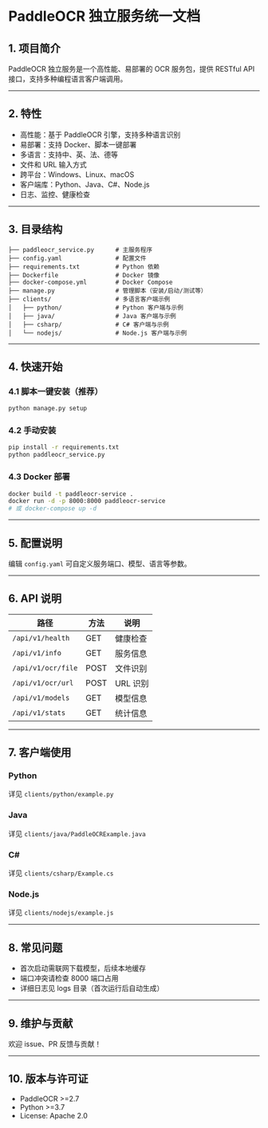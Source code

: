 # PaddleOCR 独立服务统一文档


## 1. 项目简介

PaddleOCR 独立服务是一个高性能、易部署的 OCR 服务包，提供 RESTful API 接口，支持多种编程语言客户端调用。

---

## 2. 特性

- 高性能：基于 PaddleOCR 引擎，支持多种语言识别
- 易部署：支持 Docker、脚本一键部署
- 多语言：支持中、英、法、德等
- 文件和 URL 输入方式
- 跨平台：Windows、Linux、macOS
- 客户端库：Python、Java、C#、Node.js
- 日志、监控、健康检查

---

## 3. 目录结构

```
├── paddleocr_service.py      # 主服务程序
├── config.yaml               # 配置文件
├── requirements.txt          # Python 依赖
├── Dockerfile                # Docker 镜像
├── docker-compose.yml        # Docker Compose
├── manage.py                 # 管理脚本（安装/启动/测试等）
├── clients/                  # 多语言客户端示例
│   ├── python/               # Python 客户端与示例
│   ├── java/                 # Java 客户端与示例
│   ├── csharp/               # C# 客户端与示例
│   └── nodejs/               # Node.js 客户端与示例
```

---

## 4. 快速开始

### 4.1 脚本一键安装（推荐）

```bash
python manage.py setup
```

### 4.2 手动安装

```bash
pip install -r requirements.txt
python paddleocr_service.py
```

### 4.3 Docker 部署

```bash
docker build -t paddleocr-service .
docker run -d -p 8000:8000 paddleocr-service
# 或 docker-compose up -d
```

---

## 5. 配置说明

编辑 `config.yaml` 可自定义服务端口、模型、语言等参数。

---

## 6. API 说明


| 路径               | 方法 | 说明     |
| ------------------ | ---- | -------- |
| `/api/v1/health`   | GET  | 健康检查 |
| `/api/v1/info`     | GET  | 服务信息 |
| `/api/v1/ocr/file` | POST | 文件识别 |
| `/api/v1/ocr/url`  | POST | URL 识别 |
| `/api/v1/models`   | GET  | 模型信息 |
| `/api/v1/stats`    | GET  | 统计信息 |

---

## 7. 客户端使用

### Python

详见 `clients/python/example.py`

### Java

详见 `clients/java/PaddleOCRExample.java`

### C#

详见 `clients/csharp/Example.cs`

### Node.js

详见 `clients/nodejs/example.js`

---

## 8. 常见问题

- 首次启动需联网下载模型，后续本地缓存
- 端口冲突请检查 8000 端口占用
- 详细日志见 logs 目录（首次运行后自动生成）

---

## 9. 维护与贡献

欢迎 issue、PR 反馈与贡献！

---

## 10. 版本与许可证

- PaddleOCR >=2.7
- Python >=3.7
- License: Apache 2.0
